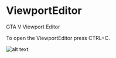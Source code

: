 # ViewportEditor
GTA V Viewport Editor

To open the ViewportEditor press CTRL+C.

![alt text](https://i.imgur.com/SAem4UT.jpg)
